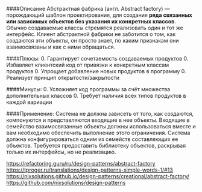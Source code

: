 ####Описание
Абстрактная фабрика (англ. Abstract factory) — порождающий шаблон проектирования, для создания **ряда связанных или зависимых объектов без указания их конкретных классов**. Обычно создаваемые классы стремятся реализовать один и тот же интерфейс. Клиент абстрактной фабрики не заботится о том, как создаются эти объекты, он просто знает, по каким признакам они взаимосвязаны и как с ними обращаться.

####Плюсы:
0. Гарантирует сочетаемость создаваемых продуктов
0. Избавляет клиентский код от привязки к конкретным классам продуктов
0. Упрощает добавление новых продуктов в программу
0. Реализует принцип открытости/закрытости

####Минусы:
0. Усложняет код программы за счёт множества дополнительных классов
0. Требует наличия всех типов продуктов в каждой вариации

####Применение:
Система не должна зависеть от того, как создаются, компонуются и представляются входящие в нее объекты.
Входящие в семейство взаимосвязанные объекты должны использоваться вместе и вам необходимо обеспечить выполнение этого ограничения.
Система должна конфигурироваться одним из семейств составляющих ее объектов.
Требуется предоставить библиотеку объектов, раскрывая только их интерфейсы, но не реализацию.

https://refactoring.guru/ru/design-patterns/abstract-factory
https://tproger.ru/translations/design-patterns-simple-words-1/#13
https://nixsolutions.github.io/design-patterns/creational/abstract-factory/
https://github.com/nixsolutions/design-patterns
